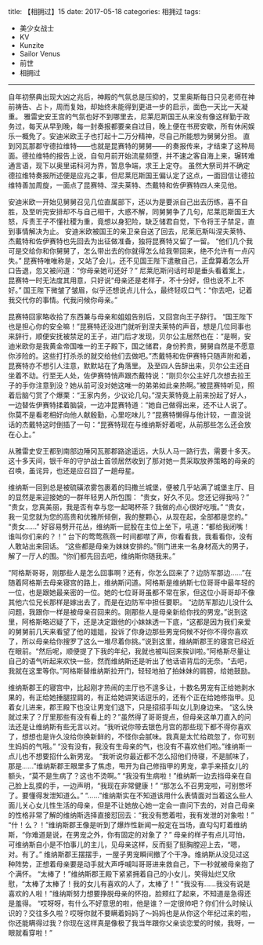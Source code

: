 title: 【相拥过】15
date: 2017-05-18
categories: 相拥过
tags:
- 美少女战士
- KV
- Kunzite
- Sailor Venus
- 前世
- 相拥过
---

自年初祭典出现大凶之兆后，神殿的气氛总是压抑的，艾里奥斯每日只见老师在神前祷告、占卜，周而复始，却始终未能得到更进一步的启示，面色一天比一天凝重。<!--more-->
雅雷史安王宫的气氛也好不到哪里去，尼莱厄斯国王从来没有像这样勤于政务过，每天从早到晚，每一封奏报都要亲自过目，晚上便在书房安歇，所有休闲娱乐一概免了。安迪米欧王子也打起十二万分精神，尽自己所能想为舅舅分担。
直到冈瓦那郡守德拉维特——也就是昆赛特的舅舅——的奏报传来，才结束了这种局面。德拉维特的报告上说，自旬月前开始流星频堕，并不速之客自海上来，辗转难通言语，现下以奥里诺科河为界，暂息争端，求王上定夺。
虽然大祭司并不确定德拉维特奏报所述便是应兆之事，但尼莱厄斯国王偏认定了这点，一面回信让德拉维特善加周旋，一面点了昆赛特、涅夫莱特、杰戴特和佐伊赛特四人来见他。

安迪米欧一开始见舅舅召见几位直属部下，还以为是要派自己出去历练，喜不自胜，及至听完安排却不与自己相干，大惑不解，同舅舅争了几句，尼莱厄斯国王大怒，斥责王子不懂社稷为重，竟想以身犯险，缺乏储君自觉，下令将王子禁足，直到事情解决为止。
安迪米欧被国王的亲卫亲自送了回去，尼莱厄斯叫涅夫莱特、杰戴特和佐伊赛特也先回去为出征做准备，独将昆赛特又留了一留。
“他们几个我可是交给你和你舅舅了，怎么带出去的你就得怎么给我带回来，绝不允许有一点闪失。”
昆赛特唯唯称是，又站了会儿，还不见国王陛下遣散自己，正盘算着怎么开口告退，忽又被问道：“你母亲她可还好？”
尼莱厄斯问话时却是垂头看着案上，昆赛特一时无法度其用意，只好说“母亲还是老样子，不十分好，但也说不上不好。”
国王陛下微皱了皱眉，似乎还想说点儿什么，最终轻叹口气：“你去吧，记着我交代你的事情。代我问候你母亲。”

昆赛特回家略收拾了东西兼与母亲和姐姐告别后，又回宫向王子辞行。
“国王陛下也是担心你的安全嘛！”昆赛特还没进门就听到涅夫莱特的声音，想是几位同事也来辞行，顺便安抚被禁足的王子，进门后才发现，贝尔公主居然也在：“是啊，安迪米欧你是我黄金帝国唯一的王子殿下，国之储君，身份矜贵，舅舅自然是不愿意你涉险的。这些打打杀杀的就交给他们去做吧。”杰戴特和佐伊赛特只随声附和着，昆赛特亦不想引人注意，默默站在了角落里。
及至四人告辞出来，贝尔公主还自坐着不动。行至无人处，佐伊赛特悄声跟杰戴特说：“刚贝尔公主好几次想去拉王子的手你注意到没？她从前可没对她这唯一的弟弟如此亲热啊。”被昆赛特听见，照着后脑勺赏了个爆栗：“王家内务，少议论几句。”涅夫莱特竟上前来扮起了好人，一边替佐伊赛特揉着脑袋，一边冲昆赛特道：“她自己做得出来，还不让人说了。你莫不是看老相好向他人献殷勤，心里吃味儿？”昆赛特懒得与他计较，一直没说话的杰戴特这时倒插了一句：“昆赛特现在与维纳斯好着呢，从前那些怎么还会放在心上。”

从雅雷史安王都到南部边陲冈瓦那郡路途遥远，大队人马一路行去，需要十多天。这十多天间，银千年的守护战士首领居然收到了那对她一贯采取放养策略的母亲的召唤，虽诧异，也还是应召回了一趟母星。

维纳斯一回到总是被硫磺浓雾包裹着的玛撒兰城堡，便被几乎站满了城堡主厅、目的显然是来迎接她的一群年轻男人所包围：
“贵女，好久不见。您还记得我吗？”
“贵女，您真美丽，我是否有幸与您一起喝杯茶？我做的点心很好吃哦。”
“贵女，我一见您就为您的高贵和优雅所倾倒，我的整颗心，从现在起，全部都是您的。”
“贵女……”
好容易劈开花丛，维纳斯一屁股在主位上坐下，吼道：“都给我闭嘴！谁叫你们来的？！”
台下的莺莺燕燕一时间都噤了声，你看看我，我看看你，没有人敢站出来回话。
“这些都是母亲为妹妹安排的。”侧门进来一名身材高大的男子，解了一厅人的围。“你们都先回去吧，维纳斯你随我来。”

“阿格斯哥哥，刚那些人是怎么回事啊？还有，你怎么回来了？边防军那边……”在随着阿格斯去母亲寝宫的路上，维纳斯问道。阿格斯是维纳斯七位哥哥中最年轻的一位，也是跟她最亲密的一位。她的七位哥哥虽都不常在家，但这位小哥哥却不像其他六位兄长那样是嫁出去了，而是在边防军中担任要职。
“边防军那边儿没什么问题，我跟你一样是被母亲召回来的。刚那些人是母亲新给你找的男宠。”说到这里，阿格斯略迟疑了下，还是决定跟他的小妹妹透一下底，“这都是因为我们亲爱的舅舅前几天来看望了他的姐姐，投诉了你身边那些男宠伺候不好你不得你喜欢了，所以母亲给你搜罗了这么一堆尽着你挑。”说到这里，维纳斯郡王的寝宫已经近在眼前。“然后呢，顺便提了下我的年纪，我就也被叫回来挨训啦。”阿格斯尽量让自己的语气听起来欢快一些，然而维纳斯还是听出了他话语背后的无奈。“去吧，我就在这里等你。”阿格斯替维纳斯拉开门，轻轻地拍了拍妹妹的肩膀，给她鼓励。

维纳斯郡王的寝宫中，比起刚才热闹的主厅也不遑多让，十数名男宠有正给她剥水果的，有正给她捶腿捏肩的，有正给她讲笑话逗乐的，还有个正在给她修指甲。见着女儿进来，郡王殿下也没让男宠们退下，只是招招手叫女儿到身边来。
“这么快就过来了？厅里那些有没有看上的？”虽然得了哥哥提点，但母亲这单刀直入的问法还是让维纳斯有些无言以对。“我听说你带去银色月宫的那些现下都不得你喜欢了，想想也是许久没给你换新鲜的，不怪你会腻味。我真是太忙给疏忽了，你可别生妈妈的气哦。”
“没有没有，我没有生母亲的气，也没有不喜欢他们啦。”维纳斯一点儿也不想要招什么新男宠。
“我听说你最近都不怎么招他们侍寝，不是腻味了，那是……”维纳斯郡王眼里多了焦虑，甩开为自己修指甲的男宠，拿手来搭女儿的额头，“莫不是生病了？这也不烫啊。”
“我没有生病啦！”维纳斯一边去挡母亲在自己脸上乱摸的手，一边声明，“我现在非常健康！”
“那怎么不召男宠啦，可别憋坏了。要懂得发泄知道么。”
“……”维纳斯实在不知道该用什么表情面对当着这么些人面儿关心女儿性生活的母亲，但是不让她放心她一定会一直问下去的，对自己母亲的性格非常了解的维纳斯选择直接怼回去：“我没有憋着啦，我有发泄的对象啦！”
“什！么？！”维纳斯郡王像是听到了爆炸性新闻一般定在当场，直勾勾盯着维纳斯，“你难道是说，在男宠之外，你有固定的对象了？”
母亲的样子有点儿可怕，可维纳斯自小是不怕事儿的主儿，见母亲这样，反而挺了挺胸膛迎上去，“嗯，对。有了。”
维纳斯郡王摆摆手，一屋子男宠瞬间撤了个干净。维纳斯从没见过这种阵势，正想着母亲要是动手就大声呼喊叫哥哥进来救自己，下一秒就被母亲抱了个满怀。
“太棒了！”维纳斯郡王殿下紧紧拥着自己的小女儿，笑得灿烂又欣慰，“太棒了太棒了！我的女儿有喜欢的人了，太棒了！”
“我没有……我没有说是喜欢的人啦！”维纳斯努力想要挣脱母亲的怀抱，脸颊红了起来，不知道是急得还是羞得。
“哎呀呀，有什么不好意思的啦，他是谁？一定很帅吧？你们什么时候认识的？交往多久啦？哎呀你就不要瞒着妈妈了～妈妈也是从你这个年纪过来的啦，你还能瞒得过我？你现在这样真是像极了我当年跟你父亲谈恋爱的时候，我呀，一眼就看穿啦！”